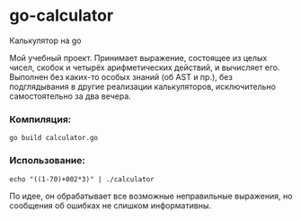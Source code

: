 # go-calculator
Калькулятор на go

Мой учебный проект. Принимает выражение, состоящее из целых чисел, скобок и четырёх арифметических действий, и вычисляет его. Выполнен без каких-то особых знаний (об AST и пр.), без подглядывания в другие реализации калькуляторов, исключительно самостоятельно за два вечера.

### Компиляция:  
`go build calculator.go`

### Использование:  
`echo "((1-70)+002*3)" | ./calculator`

По идее, он обрабатывает все возможные неправильные выражения, но сообщения об ошибках не слишком информативны.
